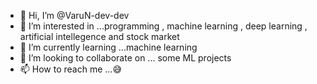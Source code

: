 - 👋 Hi, I’m @VaruN-dev-dev
- 👀 I’m interested in ...programming , machine learning , deep learning , artificial intellegence and stock market
- 🌱 I’m currently learning ...machine learning
- 💞️ I’m looking to collaborate on ... some ML projects
- 📫 How to reach me ...😅

<!---
VaruN-dev-dev/VaruN-dev-dev is a ✨ special ✨ repository because its `README.md` (this file) appears on your GitHub profile.
You can click the Preview link to take a look at your changes.
--->
